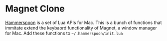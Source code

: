 # Magnet Clone
[Hammerspoon](https://github.com/Hammerspoon/hammerspoon) is a set of Lua APIs for Mac.
This is a bunch of functions that immitate extend the keybaord functionality of Magnet, a window manager for Mac.
Add these functions to `~/.hammerspoon/init.lua`
